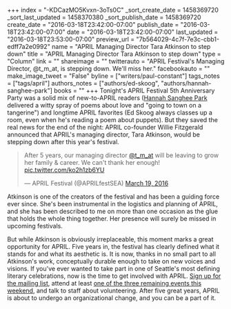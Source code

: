 +++
index = "-KDCazMO5Kvxn-3oTs0C"
_sort_create_date = 1458369720
_sort_last_updated = 1458370380
_sort_publish_date = 1458369720
create_date = "2016-03-18T23:42:00-07:00"
publish_date = "2016-03-18T23:42:00-07:00"
date = "2016-03-18T23:42:00-07:00"
last_updated = "2016-03-18T23:53:00-07:00"
preview_url = "7b564029-4c7f-7e3c-cbb1-edff7a2e0992"
name = "APRIL Managing Director Tara Atkinson to step down"
title = "APRIL Managing Director Tara Atkinson to step down"
type = "Column"
link = ""
shareimage = ""
twitterauto = "APRIL Festival's Managing Director, @t_m_at, is stepping down. We'll miss her."
facebookauto = ""
make_image_tweet = "False"
byline = ["writers/paul-constant"]
tags_notes = ["tags/april"]
authors_notes = ["authors/ed-skoog", "authors/hannah-sanghee-park"]
books = ""
+++
Tonight's APRIL Festival 5th Anniversary Party was a solid mix of new-to-APRIL readers ([Hannah Sanghee Park](http://www.poetryfoundation.org/bio/hannah-sanghee-park) delivered a witty spray of poems about love and "going to town on a tangerine") and longtime APRIL favorites (Ed Skoog always classes up a room, even when he's reading a poem about puppets). But they saved the real news for the end of the night: APRIL co-founder Willie Fitzgerald announced that APRIL's managing director, Tara Atkinson, would be stepping down after this year's festival.

<blockquote class="twitter-tweet" data-lang="en"><p lang="en" dir="ltr">After 5 years, our managing director <a href="https://twitter.com/t_m_at">@t_m_at</a> will be leaving to grow her family &amp; career. We can&#39;t thank her enough! <a href="https://t.co/ko2h1zb6YU">pic.twitter.com/ko2h1zb6YU</a></p>&mdash; APRIL Festival (@APRILfestSEA) <a href="https://twitter.com/APRILfestSEA/status/711059865431486464">March 19, 2016</a></blockquote>

Atkinson is one of the creators of the festival and has been a guiding force ever since. She's been instrumental in the logistics and planning of APRIL, and she has been described to me on more than one occasion as the glue that holds the whole thing together. Her presence will surely be missed in upcoming festivals.

But while Atkinson is obviously irreplaceable, this moment marks a great opportunity for APRIL. Five years in, the festival has clearly defined what it stands for and what its aesthetic is. It is now, thanks in no small part to all Atkinson's work, conceptually durable enough to take on new voices and visions. If you've ever wanted to take part in one of Seattle's most defining literary celebrations, now is the time to get involved with APRIL. [Sign up for the mailing list](http://www.aprilfestival.com/contact/), attend at least [one of the three remaining events this weekend](http://www.aprilfestival.com/2016-festival/), and talk to staff about volunteering. After five great years, APRIL is about to undergo an organizational change, and you can be a part of it.